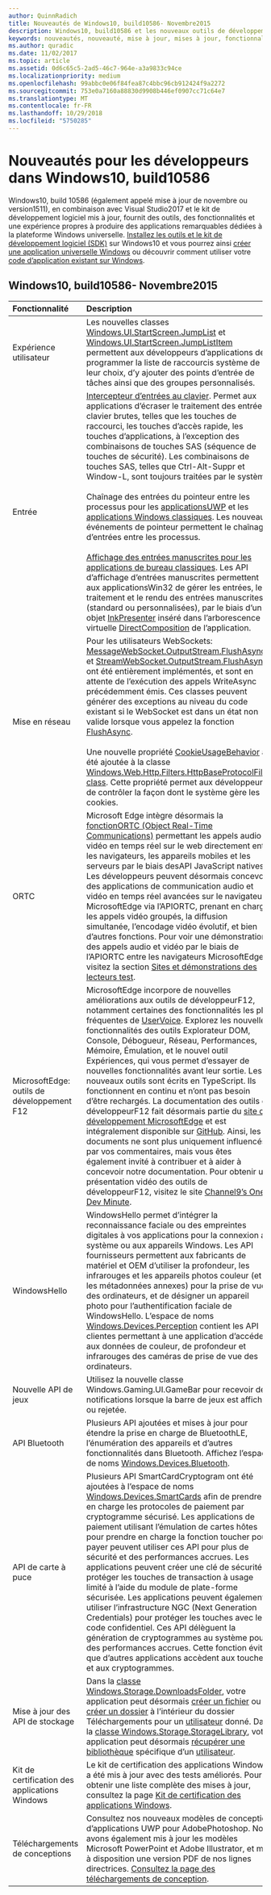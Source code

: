 ```yaml
---
author: QuinnRadich
title: Nouveautés de Windows10, build10586- Novembre2015
description: Windows10, build10586 et les nouveaux outils de développement offrent les outils, fonctionnalités et expériences optimisés par la nouvelle plateforme Windows universelle.
keywords: nouveautés, nouveauté, mise à jour, mises à jour, fonctionnalités, nouveau, Windows10, 1511, novembre, 10586
ms.author: quradic
ms.date: 11/02/2017
ms.topic: article
ms.assetid: 0d6c65c5-2ad5-46c7-964e-a3a9833c94ce
ms.localizationpriority: medium
ms.openlocfilehash: 99abbc0e06f84fea87c4bbc96cb912424f9a2272
ms.sourcegitcommit: 753e0a7160a88830d9908b446ef0907cc71c64e7
ms.translationtype: MT
ms.contentlocale: fr-FR
ms.lasthandoff: 10/29/2018
ms.locfileid: "5750285"
---
```

# <a name="whats-new-in-windows-10-for-developers-build-10586"></a>Nouveautés pour les développeurs dans Windows10, build10586

Windows10, build 10586 (également appelé mise à jour de novembre ou version1511), en combinaison avec Visual Studio2017 et le kit de développement logiciel mis à jour, fournit des outils, des fonctionnalités et une expérience propres à produire des applications remarquables dédiées à la plateforme Windows universelle. [Installez les outils et le kit de développement logiciel (SDK)](http://go.microsoft.com/fwlink/?LinkId=821431) sur Windows10 et vous pourrez ainsi [créer une application universelle Windows](../get-started/create-uwp-apps.md) ou découvrir comment utiliser votre [code d’application existant sur Windows](../porting/index.md).

## <a name="windows-10-build-10586---november-2015"></a>Windows10, build10586- Novembre2015

Fonctionnalité | Description
 :---- | :----
 Expérience utilisateur | Les nouvelles classes [Windows.UI.StartScreen.JumpList](https://msdn.microsoft.com/library/windows/apps/windows.ui.startscreen.aspx) et [Windows.UI.StartScreen.JumpListItem](https://msdn.microsoft.com/library/windows/apps/windows.ui.startscreen.aspx) permettent aux développeurs d’applications de programmer la liste de raccourcis système de leur choix, d’y ajouter des points d’entrée de tâches ainsi que des groupes personnalisés.
 Entrée | [Intercepteur d’entrées au clavier](https://msdn.microsoft.com/library/windows/apps/windows.ui.input.keyboarddeliveryinterceptor.aspx). Permet aux applications d’écraser le traitement des entrées clavier brutes, telles que les touches de raccourci, les touches d’accès rapide, les touches d’applications, à l’exception des combinaisons de touches SAS (séquence de touches de sécurité). Les combinaisons de touches SAS, telles que Ctrl-Alt-Suppr et Window-L, sont toujours traitées par le système. <br /><br />Chaînage des entrées du pointeur entre les processus pour les [applicationsUWP](https://msdn.microsoft.com/library/windows/apps/windows.ui.core.corewindow.aspx) et les [applications Windows classiques](https://msdn.microsoft.com/library/windows/desktop/hh454903(v=vs.85).aspx). Les nouveaux événements de pointeur permettent le chaînage d’entrées entre les processus. <br /><br />[Affichage des entrées manuscrites pour les applications de bureau classiques](https://msdn.microsoft.com/library/windows/desktop/mt622165(v=vs.85).aspx). Les API d’affichage d’entrées manuscrites permettent aux applicationsWin32 de gérer les entrées, le traitement et le rendu des entrées manuscrites (standard ou personnalisées), par le biais d’un objet [InkPresenter](https://msdn.microsoft.com/library/windows/desktop/windows.ui.input.inking.inkpresenter.aspx) inséré dans l’arborescence virtuelle [DirectComposition](https://msdn.microsoft.com/library/windows/desktop/hh437371(v=vs.85).aspx) de l’application.
Mise en réseau | Pour les utilisateurs WebSockets: [MessageWebSocket.OutputStream.FlushAsync](https://msdn.microsoft.com/library/windows/apps/windows.storage.streams.datawriter.flushasync.aspx) et [StreamWebSocket.OutputStream.FlushAsync](https://msdn.microsoft.com/library/windows/apps/windows.storage.streams.datawriter.flushasync.aspx) ont été entièrement implémentés, et sont en attente de l’exécution des appels WriteAsync précédemment émis. Ces classes peuvent générer des exceptions au niveau du code existant si le WebSocket est dans un état non valide lorsque vous appelez la fonction [FlushAsync](https://msdn.microsoft.com/library/windows/apps/windows.storage.streams.datawriter.flushasync.aspx). <br /><br />Une nouvelle propriété [CookieUsageBehavior](https://msdn.microsoft.com/library/windows/apps/windows.web.http.filters.httpbaseprotocolfilter.aspx) a été ajoutée à la classe [Windows.Web.Http.Filters.HttpBaseProtocolFilter class](https://msdn.microsoft.com/library/windows/apps/windows.web.http.filters.httpbaseprotocolfilter.aspx). Cette propriété permet aux développeurs de contrôler la façon dont le système gère les cookies.
ORTC | Microsoft Edge intègre désormais la [fonctionORTC (Object Real-Time Communications)](https://msdn.microsoft.com/library/mt433097(v=vs.85).aspx) permettant les appels audio et vidéo en temps réel sur le web directement entre les navigateurs, les appareils mobiles et les serveurs par le biais desAPI JavaScript natives. Les développeurs peuvent désormais concevoir des applications de communication audio et vidéo en temps réel avancées sur le navigateur MicrosoftEdge via l’APIORTC, prenant en charge les appels vidéo groupés, la diffusion simultanée, l’encodage vidéo évolutif, et bien d’autres fonctions. Pour voir une démonstration des appels audio et vidéo par le biais de l’APIORTC entre les navigateurs MicrosoftEdge, visitez la section [Sites et démonstrations des lecteurs test](https://developer.microsoft.com/microsoft-edge/testdrive/demos/ortcdemo/).
MicrosoftEdge: outils de développement F12 | MicrosoftEdge incorpore de nouvelles améliorations aux outils de développeurF12, notamment certaines des fonctionnalités les plus fréquentes de [UserVoice](https://wpdev.uservoice.com/forums/257854-microsoft-edge-developer). Explorez les nouvelles fonctionnalités des outils Explorateur DOM, Console, Débogueur, Réseau, Performances, Mémoire, Émulation, et le nouvel outil Expériences, qui vous permet d’essayer de nouvelles fonctionnalités avant leur sortie. Les nouveaux outils sont écrits en TypeScript. Ils fonctionnent en continu et n’ont pas besoin d’être rechargés. La documentation des outils de développeurF12 fait désormais partie du [site de développement MicrosoftEdge](https://developer.microsoft.com/microsoft-edge/) et est intégralement disponible sur [GitHub](https://github.com/MicrosoftEdge/MicrosoftEdge-Documentation). Ainsi, les documents ne sont plus uniquement influencés par vos commentaires, mais vous êtes également invité à contribuer et à aider à concevoir notre documentation. Pour obtenir une présentation vidéo des outils de développeurF12, visitez le site [Channel9’s One Dev Minute](https://channel9.msdn.com/Blogs/One-Dev-Minute/Microsoft-Edge-F12-tools).
WindowsHello | WindowsHello permet d’intégrer la reconnaissance faciale ou des empreintes digitales à vos applications pour la connexion au système ou aux appareils Windows. Les API fournisseurs permettent aux fabricants de matériel et OEM d’utiliser la profondeur, les infrarouges et les appareils photos couleur (et les métadonnées annexes) pour la prise de vue des ordinateurs, et de désigner un appareil photo pour l’authentification faciale de WindowsHello. L’espace de noms [Windows.Devices.Perception](https://msdn.microsoft.com/library/windows/apps/windows.devices.perception.aspx) contient les API clientes permettant à une application d’accéder aux données de couleur, de profondeur et infrarouges des caméras de prise de vue des ordinateurs.
Nouvelle API de jeux | Utilisez la nouvelle classe Windows.Gaming.UI.GameBar pour recevoir des notifications lorsque la barre de jeux est affichée ou rejetée.
API Bluetooth | Plusieurs API ajoutées et mises à jour pour étendre la prise en charge de BluetoothLE, l’énumération des appareils et d’autres fonctionnalités dans Bluetooth. Affichez l’espace de noms [Windows.Devices.Bluetooth](https://msdn.microsoft.com/library/windows/apps/windows.devices.bluetooth.aspx).
API de carte à puce | Plusieurs API SmartCardCryptogram ont été ajoutées à l’espace de noms [Windows.Devices.SmartCards](https://msdn.microsoft.com/library/windows/apps/windows.devices.smartcards.aspx) afin de prendre en charge les protocoles de paiement par cryptogramme sécurisé. Les applications de paiement utilisant l’émulation de cartes hôtes pour prendre en charge la fonction toucher pour payer peuvent utiliser ces API pour plus de sécurité et des performances accrues. Les applications peuvent créer une clé de sécurité et protéger les touches de transaction à usage limité à l’aide du module de plate-forme sécurisée. Les applications peuvent également utiliser l’infrastructure NGC (Next Generation Credentials) pour protéger les touches avec le code confidentiel. Ces API délèguent la génération de cryptogrammes au système pour des performances accrues. Cette fonction évite que d’autres applications accèdent aux touches et aux cryptogrammes.
Mise à jour des API de stockage | Dans la [classe Windows.Storage.DownloadsFolder](https://msdn.microsoft.com/library/windows/apps/windows.storage.downloadsfolder.aspx), votre application peut désormais [créer un fichier](https://msdn.microsoft.com/library/windows/apps/windows.storage.downloadsfolder.createfileforuserasync.aspx) ou [créer un dossier](https://msdn.microsoft.com/library/windows/apps/windows.storage.downloadsfolder.createfolderforuserasync.aspx) à l’intérieur du dossier Téléchargements pour un [utilisateur](https://msdn.microsoft.com/library/windows/apps/windows.system.user.aspx) donné. Dans la [classe Windows.Storage.StorageLibrary](https://msdn.microsoft.com/library/windows/apps/windows.storage.storagelibrary.aspx), votre application peut désormais [récupérer une bibliothèque](https://msdn.microsoft.com/library/windows/apps/windows.storage.storagelibrary.getlibraryforuserasync.aspx) spécifique d’un [utilisateur](https://msdn.microsoft.com/library/windows/apps/windows.system.user.aspx).
Kit de certification des applications Windows | Le kit de certification des applications Windows a été mis à jour avec des tests améliorés. Pour obtenir une liste complète des mises à jour, consultez la page [Kit de certification des applications Windows](https://developer.microsoft.com/windows/develop/app-certification-kit).
Téléchargements de conceptions | Consultez nos nouveaux modèles de conception d’applications UWP pour AdobePhotoshop. Nous avons également mis à jour les modèles Microsoft PowerPoint et Adobe Illustrator, et mis à disposition une version PDF de nos lignes directrices. [Consultez la page des téléchargements de conception](https://developer.microsoft.com/windows/design/assets).